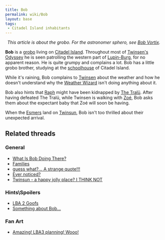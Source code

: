 ```yaml
---
title: Bob
permalink: wiki/Bob
layout: base
tags:
 - Citadel Island inhabitants
---
```


<center>

*This article is about the grobo. For the astronomer sphero, see [Bob
Vortix](Bob_Vortix "wikilink").*

</center>

**Bob** is a [grobo](grobo "wikilink") living on [Citadel
Island](Citadel_Island "wikilink"). Throughout most of [Twinsen's
Odyssey](Twinsen's_Odyssey "wikilink") he is seen patrolling the western
part of [Lupin-Burg](Lupin-Burg "wikilink"), for no apparent reason. He
is quite grumpy and complains a lot. Bob has a little grobo brother,
studying at the [schoolhouse](schoolhouse "wikilink") of Citadel Island.

While it's raining, Bob complains to [Twinsen](Twinsen "wikilink") about
the weather and how he doesn't understand why the [Weather
Wizard](Weather_Wizard "wikilink") isn't doing anything about it.

Bob also hints that [Raph](Raph "wikilink") might have been kidnapped by
[The Tralü](The_Tralü "wikilink"). After having defeated The Tralü,
while Twinsen is walking with [Zoé](Zoé "wikilink"), Bob asks them about
the expectant baby that Zoé will soon be having.

When the [Esmers](Esmer "wikilink") land on
[Twinsun](Twinsun "wikilink"), Bob isn't too thrilled about their
unexpected arrival.

## Related threads

### General

- [What Is Bob Doing
  There?](https://forum.magicball.net/showthread.php?t=10820)
- [Families](https://forum.magicball.net/showthread.php?t=7972)
- [guess what?... A strange
  quote!!!](https://forum.magicball.net/showthread.php?t=6384)
- [Ever noticed?](https://forum.magicball.net/showthread.php?t=1928)
- [Twinsun - a happy jolly place? I THINK
  NOT](https://forum.magicball.net/showthread.php?t=155)

### Hints\Spoilers

- [LBA 2 Goofs](https://forum.magicball.net/showthread.php?t=10415)
- [Something about
  Bob...](https://forum.magicball.net/showthread.php?t=97)

### Fan Art

- [Amazing! LBA3 planning!
  Wooo!](http://forum.magicball.net/showthread.php?p=87488#post87488)
